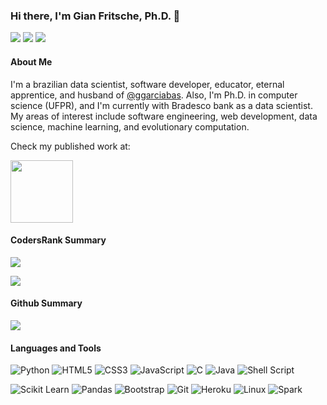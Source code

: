 ### Hi there, I'm Gian Fritsche, Ph.D. 👋 

[![](https://img.shields.io/badge/LinkedIn-0077B5?style=for-the-badge&logo=linkedin&logoColor=white)](https://www.linkedin.com/in/gianfritsche)
[![](https://img.shields.io/badge/CodersRank-67A4AC?style=for-the-badge&logo=codersrank&logoColor=white)](https://profile.codersrank.io/user/fritsche/)
[![](https://img.shields.io/badge/fritsche.github.io-181717?style=for-the-badge&logo=github&logoColor=white)](http://fritsche.github.io/) 

#### About Me

I'm a brazilian data scientist, software developer, educator, eternal apprentice, and husband of [@ggarciabas](https://github.com/ggarciabas). Also, I'm Ph.D. in computer science (UFPR), and I'm currently with Bradesco bank as a data scientist. My areas of interest include software engineering, web development, data science, machine learning, and evolutionary computation.

Check my published work at:

[<img src="https://dblp.org/img/logo.320x120.png" height='100px'/>](https://dblp.org/pid/164/9024.html)

#### CodersRank Summary

<img
  src="https://cr-ss-service.azurewebsites.net/api/ScreenShot?widget=summary&username=fritsche&show-avatar=false"
/>

<img
  src="https://cr-skills-chart-widget.azurewebsites.net/api/api?username=fritsche&skills=C,CSS,HTML,Java,JavaScript,Python,R,Shell"
/>

#### Github Summary

<img src="https://github-readme-stats.vercel.app/api?username=fritsche&show_icons=true&hide_rank=true&hide_border=true&&count_private=true&include_all_commits=true&custom_title=Github%20Stats" />

#### Languages and Tools

![Python](https://img.shields.io/badge/Python-3776AB?style=for-the-badge&logo=python&logoColor=white)
![HTML5](https://img.shields.io/badge/HTML5-E34F26?style=for-the-badge&logo=html5&logoColor=white)
![CSS3](https://img.shields.io/badge/CSS3-1572B6?style=for-the-badge&logo=css3&logoColor=white)
![JavaScript](https://img.shields.io/badge/JavaScript-F7DF1E?style=for-the-badge&logo=javascript&logoColor=black)
![C](https://img.shields.io/badge/C-00599C?style=for-the-badge&logo=c&logoColor=white)
![Java](https://img.shields.io/badge/Java-ED8B00?style=for-the-badge&logo=java&logoColor=white)
![Shell Script](https://img.shields.io/badge/Shell_Script-121011?style=for-the-badge&logo=gnu-bash&logoColor=white)

![Scikit Learn](https://img.shields.io/badge/scikit_learn-F7931E?style=for-the-badge&logo=scikit-learn&logoColor=white)
![Pandas](https://img.shields.io/badge/Pandas-2C2D72?style=for-the-badge&logo=pandas&logoColor=white)
![Bootstrap](https://img.shields.io/badge/Bootstrap-563D7C?style=for-the-badge&logo=bootstrap&logoColor=white)
![Git](https://img.shields.io/badge/Git-F05032?style=for-the-badge&logo=git&logoColor=white)
![Heroku](https://img.shields.io/badge/Heroku-430098?style=for-the-badge&logo=heroku&logoColor=white)
![Linux](https://img.shields.io/badge/Linux-FCC624?style=for-the-badge&logo=linux&logoColor=black)
![Spark](https://img.shields.io/badge/apache_spark-E25A1C?style=for-the-badge&logo=apache-spark&logoColor=white)

